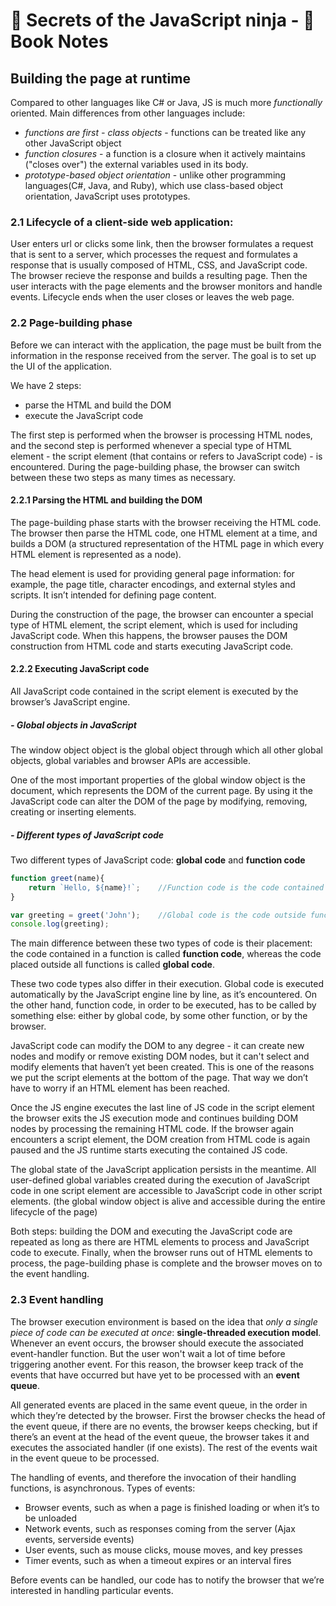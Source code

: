 # :muscle: Secrets of the JavaScript ninja - :closed_book: Book Notes

## Building the page at runtime

Compared to other languages like C# or Java, JS is much more *functionally* oriented.
Main differences from other languages include:
- *functions are first - class objects* - functions can be treated like any other JavaScript object
- *function closures* - a function is a closure when it actively maintains ("closes over") the external variables used in its body.
- *prototype-based object orientation* - unlike other programming languages(C#, Java, and Ruby), which use class-based object orientation, JavaScript uses prototypes.

### 2.1 Lifecycle of a client-side web application:
User enters url or clicks some link, then the browser formulates a request that is sent to a server, which processes the request and formulates a response that is usually composed of HTML, CSS, and JavaScript code. The browser recieve the response and builds a resulting page. Then the user interacts with the page elements and the browser monitors and handle events. Lifecycle ends when the user closes or leaves the web page.

### 2.2 Page-building phase
Before we can interact with the application, the page must be built from the information in the response received from the server. The goal is to set up the UI of the application.

We have 2 steps:
 - parse the HTML and build the DOM
 - execute the JavaScript code
 
The first step is performed when the browser is processing HTML nodes, and the second step is performed whenever a special type of HTML element - the script element (that contains or refers to JavaScript code) - is encountered. During the page-building phase, the browser can switch between these two steps as many times as necessary.

#### 2.2.1 Parsing the HTML and building the DOM
The page-building phase starts with the browser receiving the HTML code. The browser then parse the HTML code, one HTML element at a time, and builds a DOM (a structured representation of the HTML page in which every HTML element is represented as a node).

The head element is used for providing general page information: for example, the page title, character encodings, and external styles and scripts. It isn’t intended for defining page content.

During the construction of the page, the browser can encounter a special type of HTML element, the script element, which is used for including JavaScript code. When this happens, the browser pauses the DOM construction from HTML code and starts executing JavaScript code.

#### 2.2.2 Executing JavaScript code

All JavaScript code contained in the script element is executed by the browser’s JavaScript engine.

##### - Global objects in JavaScript
The window object object is the global object through which all other global objects, global variables and browser APIs are accessible.

One of the most important properties of the global window object is the document, which represents the DOM of the current page. By using it the JavaScript code can alter the DOM of the page by modifying, removing, creating or inserting elements.

##### - Different types of JavaScript code
Two different types of JavaScript code: **global code** and **function code**

``` javascript
function greet(name){
    return `Hello, ${name}!`;    //Function code is the code contained in a function.
}

var greeting = greet('John');    //Global code is the code outside functions.
console.log(greeting);
```
The main difference between these two types of code is their placement: the code contained in a function is called **function code**, whereas the code placed outside all functions is called **global code**.

These two code types also differ in their execution. Global code is executed automatically by the JavaScript engine line by line, as
it’s encountered. On the other hand, function code, in order to be executed, has to be called by something else: either by global code, by some other function, or by the browser.

JavaScript code can modify the DOM to any degree - it can create new nodes and modify or remove existing DOM nodes, but it can't select and modify elements that haven’t yet been created. This is one of the reasons we put the script elements at the bottom of the page. That way we don’t have to worry if an HTML element has been reached.

Once the JS engine executes the last line of JS code in the script element the browser exits the JS execution mode and continues building DOM nodes by processing the remaining HTML code. If the browser again encounters a script element, the DOM creation from HTML code is again paused and the JS runtime starts executing the contained JS code. 

The global state of the JavaScript application persists in the meantime. All user-defined global variables created during the execution of JavaScript code in one script element are accessible to JavaScript code in other script elements.
(the global window object is alive and accessible during the entire lifecycle of the page)

Both steps: building the DOM and executing the JavaScript code are repeated as long as there are HTML elements to process and JavaScript code to execute. Finally, when the browser runs out of HTML elements to process, the page-building phase is complete and the browser moves on to the event handling.

### 2.3 Event handling

The browser execution environment is based on the idea that *only a single piece of code can be executed at once*: **single-threaded execution model**. Whenever an event occurs, the browser should execute the associated event-handler function. But the user won't wait a lot of time before triggering another event. For this reason, the browser keep track of the events that have occurred but have yet to be processed with an **event queue**.

All generated events are placed in the same event queue, in the order in which they’re detected by the browser. 
First the browser checks the head of the event queue, if there are no events, the browser keeps checking, but if there’s an event at the head of the event queue, the browser takes it and executes the associated handler (if one exists).
The rest of the events wait in the event queue to be processed.

The handling of events, and therefore the invocation of their handling functions, is asynchronous.
Types of events:
- Browser events, such as when a page is finished loading or when it’s to be unloaded
- Network events, such as responses coming from the server (Ajax events, serverside events)
- User events, such as mouse clicks, mouse moves, and key presses
- Timer events, such as when a timeout expires or an interval fires

Before events can be handled, our code has to notify the browser that we’re interested in handling particular events. 

